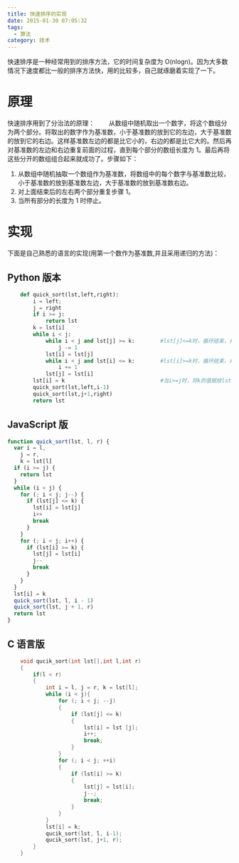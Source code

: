 ```yaml
---
title: 快速排序的实现
date: 2015-01-30 07:05:32
tags:
  - 算法
category: 技术
---
```


快速排序是一种经常用到的排序方法，它的时间复杂度为 O(nlogn)。因为大多数情况下速度都比一般的排序方法快，用的比较多，自己就琢磨着实现了一下。

# 原理

快速排序用到了分治法的原理：
&emsp;&emsp;从数组中随机取出一个数字，将这个数组分为两个部分。将取出的数字作为基准数，小于基准数的放到它的左边，大于基准数的放到它的右边。这样基准数左边的都是比它小的，右边的都是比它大的。然后再对基准数的左边和右边重复前面的过程，直到每个部分的数组长度为 1。最后再将这些分开的数组组合起来就成功了。步骤如下：

1. 从数组中随机抽取一个数组作为基准数，将数组中的每个数字与基准数比较，小于基准数的放到基准数左边，大于基准数的放到基准数右边。
2. 对上面结束后的左右两个部分重复步骤 1。
3. 当所有部分的长度为 1 时停止。

<!-- more -->

# 实现

下面是自己熟悉的语言的实现(用第一个数作为基准数,并且采用递归的方法)：

## Python 版本

```python
    def quick_sort(lst,left,right):
    	i = left;
    	j = right
    	if i >= j:
    		return lst
    	k = lst[i]
    	while i < j:
    		while i < j and lst[j] >= k:		#lst[j]<=k时，循环结束，并将其值赋给lst[i]
    			j -= 1
    		lst[i] = lst[j]
    		while i < j and lst[i] <= k:		#lst[i]>=k时，循环结束，并将其值赋给lst[j]
    			i += 1
    		lst[j] = lst[i]
    	lst[i] = k								#当i>=j时，将k的值赋给lst[i]
    	quick_sort(lst,left,i-1)
    	quick_sort(lst,j+1,right)
    	return lst
```

## JavaScript 版

```js
function quick_sort(lst, l, r) {
  var i = l,
    j = r,
    k = lst[l]
  if (i >= j) {
    return lst
  }
  while (i < j) {
    for (; i < j; j--) {
      if (lst[j] <= k) {
        lst[i] = lst[j]
        i++
        break
      }
    }
    for (; i < j; i++) {
      if (lst[i] >= k) {
        lst[j] = lst[i]
        j--
        break
      }
    }
  }
  lst[i] = k
  quick_sort(lst, l, i - 1)
  quick_sort(lst, j + 1, r)
  return lst
}
```

## C 语言版

```c
    void qucik_sort(int lst[],int l,int r)
    {
    	if(l < r)
    	{
    		int i = l, j = r, k = lst[l];
    		while (i < j){
    			for (; i < j; --j)
    			{
    				if (lst[j] <= k)
    				{
    					lst[i] = lst [j];
    					i++;
    					break;
    				}
    			}
    			for (; i < j; ++i)
    			{
    				if (lst[i] >= k)
    				{
    					lst[j] = lst[i];
    					j--;
    					break;
    				}
    			}
    		}
    		lst[i] = k;
    		qucik_sort(lst, l, i-1);
    		qucik_sort(lst, j+1, r);
    	}
    }
```
